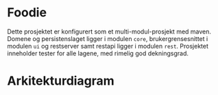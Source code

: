 # Foodie

Dette prosjektet er konfigurert som et multi-modul-prosjekt med maven. Domene og persistenslaget ligger i modulen `core`, brukergrensesnittet i modulen `ui` og restserver samt restapi ligger i modulen `rest`. 
Prosjektet inneholder tester for alle lagene, med rimelig god dekningsgrad.

# Arkitekturdiagram
